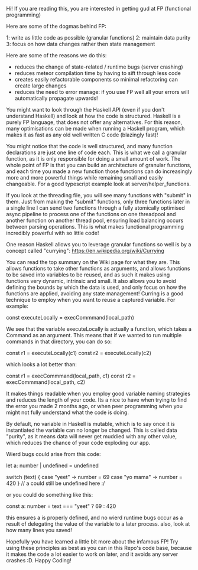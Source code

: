 Hi! If you are reading this, you are interested in getting gud at FP (functional programming)

Here are some of the dogmas behind FP:

1: write as little code as possible (granular functions)
2: maintain data purity
3: focus on how data changes rather then state management

Here are some of the reasons we do this:

- reduces the change of state-related / runtime bugs (server crashing)
- reduces meteor compilation time by having to sift through less code
- creates easily refactorable components so minimal refactoring can create large changes
- reduces the need to error manage: if you use FP well all your errors will automatically propagate upwards!

You might want to look through the Haskell API (even if you don't understand Haskell)
and look at how the code is structured. Haskell is a purely FP language, that does not offer
any alternatives. For this reason, many optimisations can be made when running a
Haskell program, which makes it as fast as any old well written C code (blazingly fast)!

You might notice that the code is well structured, and many function declarations are just one line of code each.
This is what we call a granular function, as it is only responsible for doing a small amount of work.
The whole point of FP is that you can build an architecture of granular functions, and each time you
made a new function those functions can do increasingly more and more powerful things while remaining
small and easily changeable. For a good typescript example look at server/helper_functions.

If you look at the threading file, you will see many functions with "submit" in them. Just from
making the "submit" functions, only three functions later in a single line I can send two functions
through a fully atomically optimised async pipeline to process one of the functions on one threadpool
and another function on another thread pool, ensuring load balancing occurs between parsing operations.
This is what makes functional programming incredibly powerful with so little code!

One reason Haskell allows you to leverage granular functions so well is by a concept called "currying":
https://en.wikipedia.org/wiki/Currying

You can read the top summary on the Wiki page for what they are. This allows functions to take other
functions as arguments, and allows functions to be saved into variables to be reused, and as such
it makes using functions very dynamic, intrinsic and small. It also allows you to avoid defining the
bounds by which the data is used, and only focus on how the functions are applied, avoiding any state management!
Curring is a good technique to employ when you want to reuse a captured variable. For example:

const executeLocally = execCommmand(local_path)

We see that the variable executeLocally is actually a function, which takes a Command as an argument.
This means that if we wanted to run multiple commands in that directory, you can do so:

const r1 = executeLocally(c1)
const r2 = executeLocally(c2)

which looks a lot better than:

const r1 = execCommmand(local_path, c1)
const r2 = execCommmand(local_path, c2)

It makes things readable when you employ good variable naming strategies and reduces the length of your code.
Its a nice to have when trying to find the error you made 2 months ago, or when peer programming when
you might not fully understand what the code is doing.

By default, no variable in Haskell is mutable, which is to say once it is instantiated the variable can
no longer be changed. This is called data "purity", as it means data will never get muddied with any other value,
which reduces the chance of your code exploding our app.

Wierd bugs could arise from this code:

let a: number | undefined = undefined

switch (text) {
case "yeet" -> number = 69
case "yo mama" -> number = 420
}
// a could still be undefined here :/

or you could do something like this:

const a: number = text === "yeet" ? 69 : 420

this ensures a is properly defined, and no wierd runtime bugs occur as a result of delegating the value of the variable
to a later process. also, look at how many lines you saved!

Hopefully you have learned a little bit more about the infamous FP! Try using these principles as best
as you can in this Repo's code base, because it makes the code a lot easier to work on later,
and it avoids any server crashes :D. Happy Coding!

